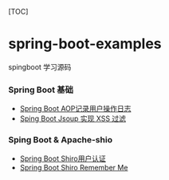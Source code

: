 [TOC]
# spring-boot-examples
spingboot 学习源码

### Spring Boot 基础
- [Spring Boot AOP记录用户操作日志](https://github.com/orduster/spring-boot-examples/tree/master/spring-boot-aop-log "Spring Boot AOP记录用户操作日志")
- [Sping Boot Jsoup 实现 XSS 过滤](https://github.com/orduster/spring-boot-examples/blob/master/spring-boot-xss "Sping Boot Jsoup 实现 XSS 过滤")


### Sping Boot & Apache-shio
- [Spring Boot Shiro用户认证](https://github.com/orduster/spring-boot-examples/tree/master/spring-boot-shiro-authentication "Spring Boot Shiro用户认证")
- [Spring Boot Shiro Remember Me](https://github.com/orduster/spring-boot-examples/tree/master/spring-boot-shiro-remeberme "Spring Boot Shiro Remember Me")
